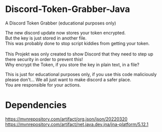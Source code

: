 # Discord-Token-Grabber-Java
A Discord Token Grabber (educational purposes only)

The new discord update now stores your token encrypted.<br>
But the key is just stored in another file.<br>
This was probably done to stop script kiddies from getting your token.<br>
<br>
This Projekt was only created to show Discord that they need to step up there security in order to prevent this!<br>
Why encrypt the Token, if you store the key in plain text, in a file?<br>

This is just for educational purposes only, if you use this code maliciously please don't... We all just want to make discord a safer place.<br>
You are responsible for your actions.
<br>


# Dependencies

https://mvnrepository.com/artifact/org.json/json/20220320
<br>
https://mvnrepository.com/artifact/net.java.dev.jna/jna-platform/5.12.1
